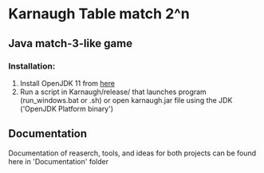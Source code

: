  
# Karnaugh Table match 2^n

## Java match-3-like game
### Installation:
1. Install OpenJDK 11 from [here][Java download page]
2. Run a script in Karnaugh/release/ that launches program (run_windows.bat or .sh) or open karnaugh.jar file using the JDK ('OpenJDK Platform binary')


## Documentation
Documentation of reaserch, tools, and ideas for both projects can be found here in 'Documentation' folder





[Java download page]:https://adoptopenjdk.net/